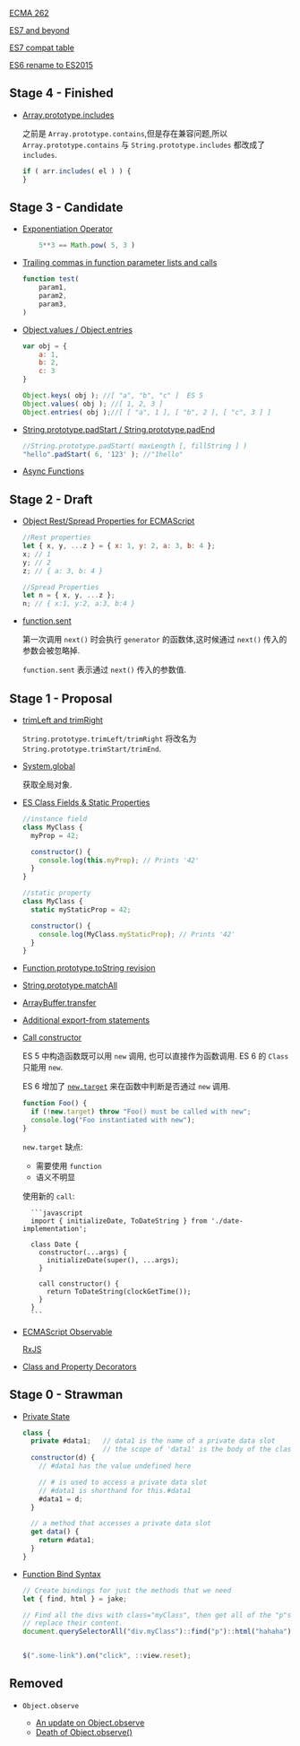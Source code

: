 [ECMA 262](https://github.com/tc39/ecma262)

[ES7 and beyond](https://speakerdeck.com/jfairbank/html5devconf-es7-and-beyond)

[ES7 compat table](http://kangax.github.io/compat-table/es7/)

[ES6 rename to ES2015](https://esdiscuss.org/topic/javascript-2015)

## Stage 4 - Finished

- [Array.prototype.includes](https://github.com/tc39/Array.prototype.includes/)
    
    之前是 `Array.prototype.contains`,但是存在兼容问题,所以 `Array.prototype.contains` 与 `String.prototype.includes` 都改成了 `includes`.
    
    ```javascript
    if ( arr.includes( el ) ) {
    }
    ```
    
## Stage 3 - Candidate

- [Exponentiation Operator](https://github.com/rwaldron/exponentiation-operator)
    
    ```javascript
        5**3 == Math.pow( 5, 3 )
    ```
    
- [Trailing commas in function parameter lists and calls](https://jeffmo.github.io/es-trailing-function-commas/)

    ```javascript
    function test(
        param1,
        param2,
        param3,
    )
    ```
    
- [Object.values / Object.entries](https://github.com/tc39/proposal-object-values-entries)

    ```javascript
    var obj = {
        a: 1,
        b: 2,
        c: 3
    }
    
    Object.keys( obj ); //[ "a", "b", "c" ]  ES 5
    Object.values( obj ); //[ 1, 2, 3 ]
    Object.entries( obj );//[ [ "a", 1 ], [ "b", 2 ], [ "c", 3 ] ]
    ```
    
- [String.prototype.padStart / String.prototype.padEnd](https://github.com/tc39/proposal-string-pad-start-end)
    
    ```javascript
    //String.prototype.padStart( maxLength [, fillString ] )
    "hello".padStart( 6, '123' ); //"1hello"
    ```
    
- [Async Functions](https://tc39.github.io/ecmascript-asyncawait/)


## Stage 2 - Draft

- [Object Rest/Spread Properties for ECMAScript](https://github.com/sebmarkbage/ecmascript-rest-spread)

    ```javascript
    //Rest properties
    let { x, y, ...z } = { x: 1, y: 2, a: 3, b: 4 };
    x; // 1
    y; // 2
    z; // { a: 3, b: 4 }
    
    //Spread Properties
    let n = { x, y, ...z };
    n; // { x:1, y:2, a:3, b:4 }
    ```
    
- [function.sent](https://github.com/allenwb/ESideas/blob/master/Generator%20metaproperty.md)

    第一次调用 `next()` 时会执行 `generator` 的函数体,这时候通过 `next()` 传入的参数会被忽略掉.

    `function.sent` 表示通过 `next()` 传入的参数值.


## Stage 1 - Proposal

- [trimLeft and trimRight](https://github.com/sebmarkbage/ecmascript-string-left-right-trim)

    `String.prototype.trimLeft/trimRight` 将改名为 `String.prototype.trimStart/trimEnd`.
    
- [System.global](https://github.com/tc39/proposal-global)

    获取全局对象.
    
- [ES Class Fields & Static Properties](https://github.com/jeffmo/es-class-fields-and-static-properties)

    ```javascript
    //instance field
    class MyClass {
      myProp = 42;
    
      constructor() {
        console.log(this.myProp); // Prints '42'
      }
    }
    
    //static property
    class MyClass {
      static myStaticProp = 42;
    
      constructor() {
        console.log(MyClass.myStaticProp); // Prints '42'
      }
    }
    ```
    
- [Function.prototype.toString revision](https://github.com/michaelficarra/Function-prototype-toString-revision)

- [String.prototype.matchAll](https://github.com/tc39/String.prototype.matchAll)

- [ArrayBuffer.transfer](https://gist.github.com/lukewagner/2735af7eea411e18cf20)

- [Additional export-from statements](https://github.com/leebyron/ecmascript-more-export-from)

- [Call constructor](https://github.com/tc39/ecma262/blob/master/workingdocs/callconstructor.md)

    ES 5 中构造函数既可以用 `new` 调用, 也可以直接作为函数调用. ES 6 的 `Class` 只能用 `new`.
    
    ES 6 增加了 [`new.target`](https://developer.mozilla.org/en-US/docs/Web/JavaScript/Reference/Operators/new.target) 来在函数中判断是否通过 `new` 调用.
    
    ```javascript
    function Foo() {
      if (!new.target) throw "Foo() must be called with new";
      console.log("Foo instantiated with new");
    }
    ```
    
    `new.target` 缺点:
    
    - 需要使用 `function`
    - 语义不明显
        
    使用新的 `call`:
    
        ```javascript
        import { initializeDate, ToDateString } from './date-implementation';
        
        class Date {
          constructor(...args) {
            initializeDate(super(), ...args);
          }
        
          call constructor() {
            return ToDateString(clockGetTime());
          }
        }
        ```
        
- [ECMAScript Observable](https://github.com/zenparsing/es-observable)

    [RxJS](https://github.com/Reactive-Extensions/RxJS)
    
- [Class and Property Decorators](https://github.com/wycats/javascript-decorators/blob/master/README.md)
    
## Stage 0 - Strawman

- [Private State](https://github.com/wycats/javascript-private-state)

    ```javascript
    class {
      private #data1;   // data1 is the name of a private data slot
                        // the scope of 'data1' is the body of the class definition 
      constructor(d) {
        // #data1 has the value undefined here
    
        // # is used to access a private data slot
        // #data1 is shorthand for this.#data1
        #data1 = d; 
      }
    
      // a method that accesses a private data slot
      get data() {
        return #data1;
      }
    }
    ```

- [Function Bind Syntax](https://github.com/zenparsing/es-function-bind)
    
    ```javascript
    // Create bindings for just the methods that we need
    let { find, html } = jake;
    
    // Find all the divs with class="myClass", then get all of the "p"s and
    // replace their content.
    document.querySelectorAll("div.myClass")::find("p")::html("hahaha");
    
    
    $(".some-link").on("click", ::view.reset);
    ```
    
## Removed

- `Object.observe`
    
    * [An update on Object.observe](https://esdiscuss.org/topic/an-update-on-object-observe)
    * [Death of Object.observe()](https://www.sitepen.com/blog/2015/11/06/death-of-object-observe/)
